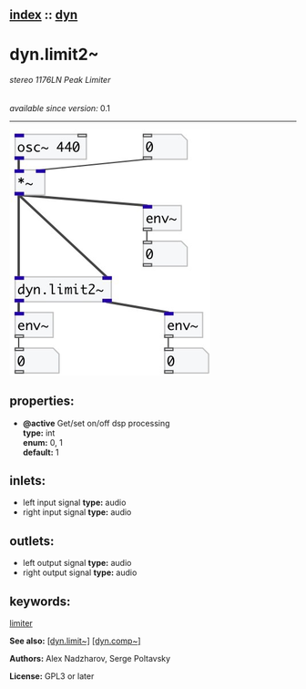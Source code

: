 [index](index.html) :: [dyn](category_dyn.html)
---

# dyn.limit2~

###### stereo 1176LN Peak Limiter

*available since version:* 0.1

---




[![example](../examples/img/dyn.limit2~.jpg)](../examples/pd/dyn.limit2~.pd)







## properties:

* **@active** 
Get/set on/off dsp processing<br>
__type:__ int<br>
__enum:__ 0, 1<br>
__default:__ 1<br>



## inlets:

* left input signal 
__type:__ audio<br>
* right input signal 
__type:__ audio<br>



## outlets:

* left output signal
__type:__ audio<br>
* right output signal
__type:__ audio<br>



## keywords:

[limiter](keywords/limiter.html)



**See also:**
[\[dyn.limit~\]](dyn.limit~.html)
[\[dyn.comp~\]](dyn.comp~.html)




**Authors:** Alex Nadzharov, Serge Poltavsky




**License:** GPL3 or later





